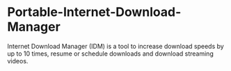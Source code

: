 # Portable-Internet-Download-Manager
Internet Download Manager (IDM) is a tool to increase download speeds by up to 10 times, resume or schedule downloads and download streaming videos.

